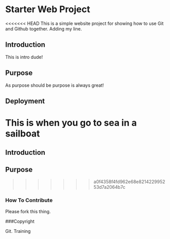 # Starter Web Project

<<<<<<< HEAD
This is a simple website project for showing how to use Git and Github together. Adding my line.

## Introduction

This is intro dude!

## Purpose

As purpose should be purpose is always great!
## Deployment

This is when you go to sea in a sailboat
=======
## Introduction

## Purpose
>>>>>>> a0f4358f4fd962e68e821422995253d7a2064b7c

### How To Contribute

Please fork this thing.

###Copyright

Git. Training
